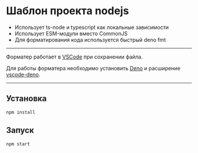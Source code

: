 # Шаблон проекта nodejs

- Использует ts-node и typescript как локальные зависимости
- Использует ESM-модули вместо CommonJS
- Для форматирования кода используется быстрый deno fmt

---

Форматер работает в [VSCode](https://code.visualstudio.com/) при сохранении
файла.

Для работы форматера необходимо установить
[Deno](https://deno.land/manual@v1.28.3/getting_started/installation) и
расширение
[vscode-deno](https://marketplace.visualstudio.com/items?itemName=denoland.vscode-deno).

---

## Установка

```
npm install
```

## Запуск

```
npm start
```
